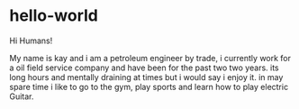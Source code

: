 # hello-world

Hi Humans!

My name is kay and i am a petroleum engineer by trade, i currently work for a oil field service company and have been for the past two two  years. its long hours and mentally draining at times but i would say i enjoy it. in may spare time i like to go to the gym, play sports and learn how to play electric Guitar.
